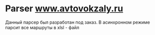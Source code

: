 # Parser www.avtovokzaly.ru

Данный парсер был разработан под заказ.
В асинхронном режиме парсит все маршруты в xlsl - файл



